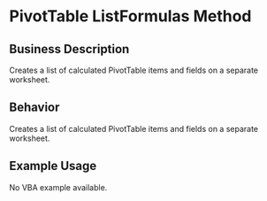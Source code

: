 # PivotTable ListFormulas Method

## Business Description
Creates a list of calculated PivotTable items and fields on a separate worksheet.

## Behavior
Creates a list of calculated PivotTable items and fields on a separate worksheet.

## Example Usage
No VBA example available.